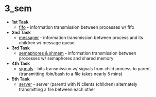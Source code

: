 # 3_sem
* **1st Task**
  * [fifo](https://github.com/BEANefiT/3_sem/blob/master/fifo/fifo.c) - information transmission between processes w/ fifo
* **2nd Task**
  * [messager](https://github.com/BEANefiT/3_sem/blob/master/messager/messager.c) - information transmission between process and its children w/ message queue
* **3rd Task**
  * [semaphores & shmem](https://github.com/BEANefiT/3_sem/blob/master/semaphore/semaphore.c) - information transmission between processes w/ semaphores and shared memory
* **4th Task**
  * [signals](https://github.com/BEANefiT/3_sem/blob/master/signals/signals.c) - bits transmission w/ signals from child process to parent (transmitting /bin/bash to a file takes nearly 5 mins)
* **5th Task**
  * [server](https://github.com/BEANefiT/3_sem/blob/master/server/server.c) - server (parent) with N clients (children) alternately transmitting a file between each other
